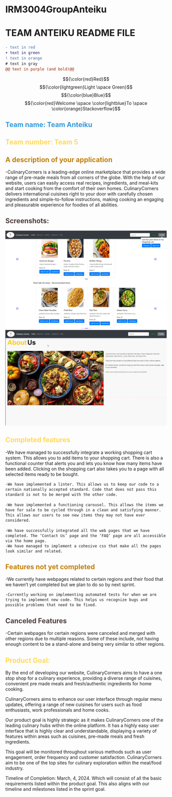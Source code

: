# IRM3004GroupAnteiku

# TEAM ANTEIKU README FILE

```diff
- text in red
+ text in green
! text in orange
# text in gray
@@ text in purple (and bold)@@
```

$${\color{red}Red}$$
$${\color{lightgreen}Light \space Green}$$
$${\color{blue}Blue}$$
$${\color{red}Welcome \space \color{lightblue}To \space \color{orange}Stackoverflow}$$


<h2 style="color: #3498db;">Team name: Team Anteiku</h2>
<h2 style="color : #FFD95A;">Team number: Team 5</h2>

<h2 style="color : #C07F00;">A description of your application</h2>

-CulinaryCorners is a leading-edge online marketplace that provides a wide range of pre-made meals from all corners of the globe. With the help of our website, users can easily access real recipes, ingredients, and meal-kits and start cooking from the comfort of their own homes. CulinaryCorners delivers international cuisines right to your door with carefully chosen ingredients and simple-to-follow instructions, making cooking an engaging and pleasurable experience for foodies of all abilities.

<h2 style="color : #4C3D3D;">Screenshots:</h2>
<p>
    <img src="culinary_corner/shop/static/shop/readme_screenshot1.png">
	<img src="culinary_corner/shop/static/shop/readme_screenshot2.png">
</p>

<h2 style="color : #FFD95A;">Completed features</h2>
	-We have managed to successfully integrate a working shopping cart system. This allows you to add items to your shopping cart. There is also a functional counter that alerts you and lets you know how many items have been added. Clicking on the shopping cart also takes you to a page with all selected items ready to be bought.

	-We have implemented a linter. This allows us to keep our code to a certain nationally accepted standard. Code that does not pass this standard is not to be merged with the other code.

	-We have implemented a functioning carousel. This allows the items we have for sale to be cycled through in a clean and satisfying manner. This allows our users to see new items they may not have ever considered.

	-We have successfully integrated all the web pages that we have completed. The ‘Contact Us’ page and the ‘FAQ’ page are all accessible via the home page.
	-We have managed to implement a cohesive css that make all the pages look similar and related.

<h2 style="color : #C07F00;">Features not yet completed</h2>
	-We currently have webpages related to certain regions and their food that we haven’t yet completed but we plan to do so by next sprint.

	-Currently working on implementing automated tests for when we are trying to implement new code. This helps us recognize bugs and possible problems that need to be fixed.

<h2 style="color : #4C3D3D;">Canceled Features </h2>
	-Certain webpages for certain regions were canceled and merged with other regions due to multiple reasons. Some of these include, not having enough content to be a stand-alone and being very similar to other regions.

<h2 style="color : #FFD95A;">Product Goal:</h2>
By the end of developing our website, CulinaryCorners aims to have a one stop shop for a culinary experience, providing a diverse range of cuisines, convenient pre made meals and fresh/authentic ingredients for home cooking.

CulinaryCorners aims to enhance our user interface through regular menu updates, offering a range of new cuisines for users such as food enthusiasts, work professionals and home cooks.

Our product goal is highly strategic as it makes CulinaryCorners one of the leading culinary hubs within the online platform. It has a highly easy user interface that is highly clear and understandable, displaying a variety of features within areas such as cuisines, pre-made meals and fresh ingredients.

This goal will be monitored throughout various methods such as user engagement, order frequency and customer satisfaction. CulinaryCorners aim to be one of the top sites for culinary exploration within the meal/food industry.

Timeline of Completion: March, 4, 2024. Which will consist of all the basic requirements listed within the product goal. This also aligns with our timeline and milestones listed in the sprint goal.
